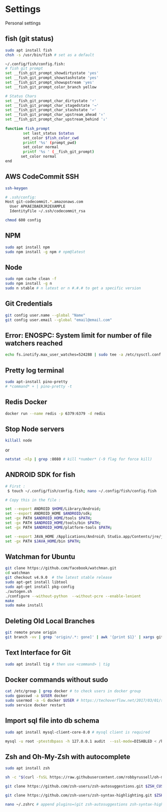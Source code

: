 # Settings
Personal settings

## fish (git status)
```bash
sudo apt install fish
chsh -s /usr/bin/fish # set as a default

~/.config/fish/config.fish:
# fish git prompt
set __fish_git_prompt_showdirtystate 'yes'
set __fish_git_prompt_showstashstate 'yes'
set __fish_git_prompt_showupstream 'yes'
set __fish_git_prompt_color_branch yellow

# Status Chars
set __fish_git_prompt_char_dirtystate '⚡'
set __fish_git_prompt_char_stagedstate '→'
set __fish_git_prompt_char_stashstate '↩'
set __fish_git_prompt_char_upstream_ahead '↑'
set __fish_git_prompt_char_upstream_behind '↓'
 
function fish_prompt
        set last_status $status
        set_color $fish_color_cwd
        printf '%s' (prompt_pwd)
        set_color normal
        printf '%s ' (__fish_git_prompt)
       set_color normal
end
```

## AWS CodeCommit SSH
```bash
ssh-keygen

# .ssh/config:
Host git-codecommit.*.amazonaws.com
  User APKAEIBAERJR2EXAMPLE
  IdentityFile ~/.ssh/codecommit_rsa

chmod 600 config
```

## NPM
```bash
sudo apt install npm
sudo npm install -g npm # npm@latest
```

## Node
```bash
sudo npm cache clean -f
sudo npm install -g n
sudo n stable # n latest or n #.#.# to get a specific version
```

## Git Credentials
```bash
git config user.name --global "Name"
git config user.email --global "email@email.com"
```

## Error: ENOSPC: System limit for number of file watchers reached
```bash
echo fs.inotify.max_user_watches=524288 | sudo tee -a /etc/sysctl.conf && sudo sysctl -p
```

## Pretty log terminal
```bash
sudo apt-install pino-pretty
# *command* + | pino-pretty -t
```

## Redis Docker
```bash
docker run --name redis -p 6379:6379 -d redis
```

## Stop Node servers
```bash
killall node
```
or 

```bash
netstat -nlp | grep :8080 # kill *number* (-9 flag for force kill)
```

## ANDROID SDK for fish
```bash
# First :
 $ touch ~/.config/fish/config.fish; nano ~/.config/fish/config.fish

# Copy this in the file :

set --export ANDROID $HOME/Library/Android;
set --export ANDROID_HOME $ANDROID/sdk;
set -gx PATH $ANDROID_HOME/tools $PATH;
set -gx PATH $ANDROID_HOME/tools/bin $PATH;
set -gx PATH $ANDROID_HOME/platform-tools $PATH;

set --export JAVA_HOME /Applications/Android\ Studio.app/Contents/jre/jdk/Contents/Home;
set -gx PATH $JAVA_HOME/bin $PATH;
```

## Watchman for Ubuntu
```bash
git clone https://github.com/facebook/watchman.git
cd watchman
git checkout v4.9.0  # the latest stable release
sudo apt-get install libtool
sudo apt-get install pkg-config
./autogen.sh
./configure --without-python  --without-pcre --enable-lenient
make
sudo make install
```

## Deleting Old Local Branches
```bash
git remote prune origin 
git branch -vv | grep 'origin/.*: gone]' | awk '{print $1}' | xargs git branch -d
```

## Text Interface for Git
```bash
sudo apt install tig # then use <command> | tig
```

## Docker commands without sudo
```bash
cat /etc/group | grep docker # to check users in docker group
sudo gpasswd -a $USER docker
sudo usermod -a -G docker $USER # https://techoverflow.net/2017/03/01/solving-docker-permission-denied-while-trying-to-connect-to-the-docker-daemon-socket/
sudo service docker restart
```

## Import sql file into db schema
```bash
sudo apt install mysql-client-core-8.0 # mysql client is required

mysql -u root -ptestdbpass -h 127.0.0.1 audit  --ssl-mode=DISABLED < /home/adminpc/Downloads/audit-schema.sql
```

## Zsh and Oh-My-Zsh with autocomplete
```bash
sudo apt install zsh

sh -c "$(curl -fsSL https://raw.githubusercontent.com/robbyrussell/oh-my-zsh/master/tools/install.sh)"

git clone https://github.com/zsh-users/zsh-autosuggestions.git $ZSH_CUSTOM/plugins/zsh-autosuggestions

git clone https://github.com/zsh-users/zsh-syntax-highlighting.git $ZSH_CUSTOM/plugins/zsh-syntax-highlighting

nano ~/.zshrc # append plugins=(git zsh-autosuggestions zsh-syntax-highlighting)
```
